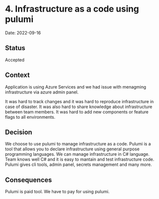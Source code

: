 # 4. Infrastructure as a code using pulumi

Date: 2022-09-16

## Status

Accepted

## Context

Application is using Azure Services and we had issue with menagming infrastructure via azure admin panel.

It was hard to track changes and it was hard to reproduce infrastructure in case of disaster.
It was also hard to share knowledge about infrastructure between team members.
It was hard to add new components or feature flags to all environments.

## Decision

We choose to use pulumi to manage infrastructure as a code.
Pulumi is a tool that allows you to declare infrastructure using general purpose programming languages. 
We can manage infrastructure in C# language. Team knows well C# and it is easy to mantain and test infrastructure code.
Pulumi gives cli tools, admin panel, secrets management and many more.

## Consequences
Pulumi is paid tool. We have to pay for using pulumi.